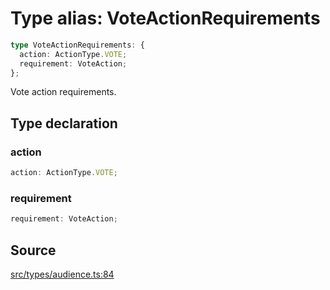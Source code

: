 # Type alias: VoteActionRequirements

```ts
type VoteActionRequirements: {
  action: ActionType.VOTE;
  requirement: VoteAction;
};
```

Vote action requirements.

## Type declaration

### action

```ts
action: ActionType.VOTE;
```

### requirement

```ts
requirement: VoteAction;
```

## Source

[src/types/audience.ts:84](https://github.com/torque-labs/torque-ts-sdk/blob/3bb7686d9ca1711cb29a16a45efd25d459673e82/src/types/audience.ts#L84)
